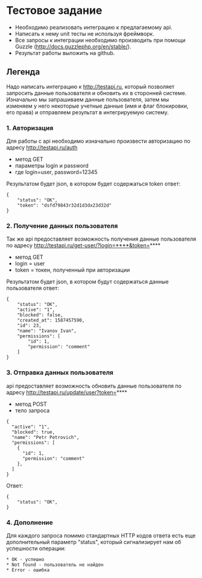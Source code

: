 # Тестовое задание
- Необходимо реализовать интеграцию к предлагаемому api.
- Написать к нему unit тесты не используя фреймворк.
- Все запросы к интеграции необходимо производить при помощи Guzzle (http://docs.guzzlephp.org/en/stable/).
- Результат работы выложить на github.


## Легенда
Надо написать интеграцию к http://testapi.ru, который позволяет запросить данные пользователя и обновить их в сторонней системе.
Изначально мы запрашиваем данные пользователя, затем мы изменяем у него некоторые учетные данные (имя и флаг блокировки, его права)
и отправляем результат в интегрируемую систему.

### 1. Авторизация
Для работы с api необходимо изначально произвести авторизацию по адресу http://testapi.ru/auth
* метод GET
* параметры login и password
* где login=user, password=12345

Результатом будет json, в котором будет содержаться token ответ:
```
{
    "status": "OK",
    "token": "dsfd79843r32d1d3dx23d32d"
}
```

### 2. Получение данных пользователя
Так же api предоставляет возможность получения данные пользователя по адресу http://testapi.ru/get-user/?login=****&token=****

* метод GET
* login = user
* token = токен, полученный при авторизации

Результатом будет json, в котором будут содержаться данные пользователя ответ:
```
{
    "status": "OK",
    "active": "1",
    "blocked": false,
    "created_at": 1587457590,
    "id": 23,
    "name": "Ivanov Ivan",
    "permissions": [
        "id": 1,
        "permission": "comment"
    ]
}
```

### 3. Отправка данных пользователя
api предоставляет возможность обновить данные пользователя по адресу http://testapi.ru/update/user?token=****

* метод POST
* тело запроса
```
{
  "active": "1",
  "blocked": true,
  "name": "Petr Petrovich",
  "permissions": [
    {
      "id": 1,
      "permission": "comment"
    },
  ]
}
```
Ответ:
```
{
    "status": "OK",
}
```
### 4. Дополнение
Для каждого запроса помимо стандартных HTTP кодов ответа есть еще дополнительный параметр "status", который сигнализирует нам об успешности операции:
```
* OK - успешно
* Not found - пользователь не найден
* Error - ошибка
```